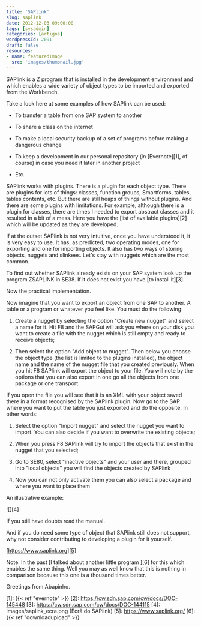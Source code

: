 ```yaml
---
title: 'SAPlink'
slug: saplink
date: 2012-12-03 09:00:00
tags: [sysadmin]
categories: [artigos]
wordpressId: 2091
draft: false
resources:
- name: featuredImage
  src: 'images/thumbnail.jpg'
---
```

SAPlink is a Z program that is installed in the development environment and which enables a wide variety of object types to be imported and exported from the Workbench.

Take a look here at some examples of how SAPlink can be used:

  * To transfer a table from one SAP system to another

  * To share a class on the internet

  * To make a local security backup of a set of programs before making a dangerous change

  * To keep a development in our personal repository (in [Evernote][1], of course) in case you need it later in another project

  * Etc.

<!--more-->

SAPlink works with plugins. There is a plugin for each object type. There are plugins for lots of things: classes, function groups, Smartforms, tables, tables contents, etc. But there are still heaps of things without plugins. And there are some plugins with limitations. For example, although there is a plugin for classes, there are times I needed to export abstract classes and it resulted in a bit of a mess. Here you have the [list of available plugins][2] which will be updated as they are developed.

If at the outset SAPlink is not very intuitive, once you have understood it, it is very easy to use. It has, as predicted, two operating modes, one for exporting and one for importing objects. It also has two ways of storing objects, nuggets and slinkees. Let's stay with nuggets which are the most common.

To find out whether SAPlink already exists on your SAP system look up the program ZSAPLINK in SE38. If it does not exist you have [to install it][3].

Now the practical implementation.

Now imagine that you want to export an object from one SAP to another. A table or a program or whatever you feel like. You must do the following:

  1. Create a nugget by selecting the option "Create new nugget" and select a name for it. Hit F8 and the SAPGui will ask you where on your disk you want to create a file with the nugget which is still empty and ready to receive objects;

  2. Then select the option "Add object to nugget". Then below you choose the object type (the list is limited to the plugins installed), the object name and the name of the nugget file that you created previously. When you hit F8 SAPlink will export the object to your file. You will note by the options that you can also export in one go all the objects from one package or one transport.

If you open the file you will see that it is an XML with your object saved there in a format recognised by the SAPlink plugin. Now go to the SAP where you want to put the table you just exported and do the opposite. In other words:

  1. Select the option "Import nugget" and select the nugget you want to import. You can also decide if you want to overwrite the existing objects;

  2. When you press F8 SAPlink will try to import the objects that exist in the nugget that you selected;

  3. Go to SE80, select "inactive objects" and your user and there, grouped into "local objects" you will find the objects created by SAPlink

  4. Now you can not only activate them you can also select a package and where you want to place them

An illustrative example:

![][4]

If you still have doubts read the manual.

And if you do need some type of object that SAPlink still does not support, why not consider contributing to developing a plugin for it yourself.

[https://www.saplink.org][5]

Note: In the past [I talked about another little program ][6] for this which enables the same thing. Well you may as well know that this is nothing in comparison because this one is a thousand times better.

Greetings from Abapinho.

   [1]: {{< ref "evernote" >}}
   [2]: https://cw.sdn.sap.com/cw/docs/DOC-145448
   [3]: https://cw.sdn.sap.com/cw/docs/DOC-144115
   [4]: images/saplink_ecra.png (Ecrã do SAPlink)
   [5]: https://www.saplink.org/
   [6]: {{< ref "downloadupload" >}}
